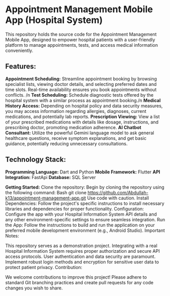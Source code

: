 # Appointment Management Mobile App (Hospital System)
This repository holds the source code for the Appointment Management Mobile App, designed to empower hospital patients with a user-friendly platform to manage appointments, tests, and access medical information conveniently.

## Features:

**Appointment Scheduling:** Streamline appointment booking by browsing specialist lists, viewing doctor details, and selecting preferred dates and time slots. Real-time availability ensures you book appointments without conflicts. /n
**Test Scheduling:** Schedule diagnostic tests offered by the hospital system with a similar process as appointment booking./n
**Medical History Access:** Depending on hospital policy and data security measures, you may access information regarding allergies, diagnoses, current medications, and potentially lab reports.
**Prescription Viewing:** View a list of your prescribed medications with details like dosage, instructions, and prescribing doctor, promoting medication adherence.
**AI Chatbot Consultant:** Utilize the powerful Gemini language model to ask general healthcare questions, receive symptom explanations, and get basic guidance, potentially reducing unnecessary consultations.

## Technology Stack:
**Programming Language:** Dart and Python 
**Mobile Framework:** Flutter
**API Integration:** FastApi
**Database:** SQL Server

**Getting Started:**
Clone the repository: Begin by cloning the repository using the following command:
Bash
git clone https://github.com/Abdullah-k13/appointment-management-app.git
Use code with caution.
Install Dependencies: Follow the project's specific instructions to install necessary libraries and dependencies for proper functionality.
Configuration: Configure the app with your Hospital Information System API details and any other environment-specific settings to ensure seamless integration.
Run the App: Follow the instructions to build and run the application on your preferred mobile development environment (e.g., Android Studio).
Important Notes:

This repository serves as a demonstration project. Integrating with a real Hospital Information System requires proper authorization and secure API access protocols.
User authentication and data security are paramount. Implement robust login methods and encryption for sensitive user data to protect patient privacy.
Contribution:

We welcome contributions to improve this project! Please adhere to standard Git branching practices and create pull requests for any code changes you wish to share.
